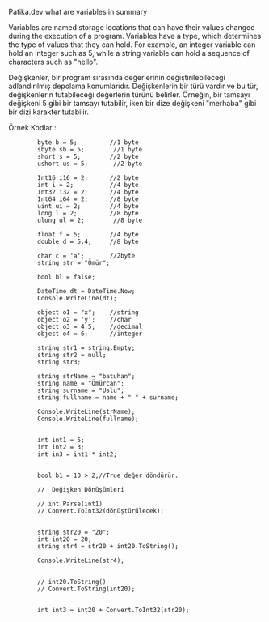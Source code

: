 <bold>Patika.dev</bold> 
what are variables in summary

Variables are named storage locations that can have their values changed during the execution of a program. Variables have a type, which determines the type of values that they can hold. For example, an integer variable can hold an integer such as 5, while a string variable can hold a sequence of characters such as "hello". 

Değişkenler, bir program sırasında değerlerinin değiştirilebileceği adlandırılmış depolama konumlarıdır. Değişkenlerin bir türü vardır ve bu tür, değişkenlerin tutabileceği değerlerin türünü belirler. Örneğin, bir tamsayı değişkeni 5 gibi bir tamsayı tutabilir, iken bir dize değişkeni "merhaba" gibi bir dizi karakter tutabilir.

Örnek Kodlar : 

            byte b = 5;         //1 byte
            sbyte sb = 5;        //1 byte
            short s = 5;        //2 byte
            ushort us = 5;       //2 byte

            Int16 i16 = 2;      //2 byte
            int i = 2;          //4 byte
            Int32 i32 = 2;      //4 byte
            Int64 i64 = 2;      //8 byte
            uint ui = 2;        //4 byte
            long l = 2;         //8 byte
            ulong ul = 2;        //8 byte

            float f = 5;        //4 byte
            double d = 5.4;     //8 byte

            char c = 'a';       //2byte
            string str = "Ömür"; 

            bool bl = false;

            DateTime dt = DateTime.Now;   
            Console.WriteLine(dt);

            object o1 = "x";    //string
            object o2 = 'y';    //char
            object o3 = 4.5;    //decimal
            object o4 = 6;      //integer
           
            string str1 = string.Empty;
            string str2 = null;
            string str3;

            string strName = "batuhan";
            string name = "Ömürcan";
            string surname = "Uslu";
            string fullname = name + " " + surname;

            Console.WriteLine(strName);
            Console.WriteLine(fullname);

            
            int int1 = 5;
            int int2 = 3;
            int in3 = int1 * int2;

        
            bool b1 = 10 > 2;//True değer döndürür.

            //  Değişken Dönüşümleri 

            // int.Parse(int1) 
            // Convert.ToInt32(dönüştürülecek);
               
            
            string str20 = "20";
            int int20 = 20;
            string str4 = str20 + int20.ToString(); 

            Console.WriteLine(str4);   

         
            // int20.ToString() 
            // Convert.ToString(int20);


            int int3 = int20 + Convert.ToInt32(str20);  
            
